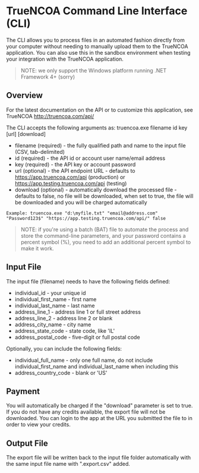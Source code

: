 # TrueNCOA Command Line Interface (CLI)
The CLI allows you to process files in an automated fashion directly from your computer without needing to manually upload them to the TrueNCOA application.  You can also use this in the sandbox environment when testing your integration with the TrueNCOA application.
> NOTE:  we only support the Windows platform running .NET Framework 4+ (sorry)

## Overview

For the latest documentation on the API or to customize this application, see TrueNCOA http://truencoa.com/api/

The CLI accepts the following arguments as: truencoa.exe filename id key [url] [download]
* filename (required) - the fully qualified path and name to the input file (CSV, tab-delimited)
* id (required) - the API id or account user name/email address
* key (required) - the API key or account password
* url (optional) - the API endpoint URL - defaults to https://app.truencoa.com/api (production) or https://app.testing.truencoa.com/api (testing)
* download (optional) - automatically download the processed file - defaults to false, no file will be downloaded, when set to true, the file will be downloaded and you will be charged automatically

`Example: truencoa.exe "d:\myfile.txt" "email@address.com" "Password123$" "https://app.testing.truencoa.com/api/" false`

> NOTE: if you're using a batch (BAT) file to automate the process and store the command-line parameters, and your password contains a percent symbol (%), you need to add an additional percent symbol to make it work.

## Input File
The input file (filename) needs to have the following fields defined:
* individual_id - your unique id
* individual_first_name - first name
* individual_last_name - last name
* address_line_1 - address line 1 or full street address
* address_line_2 - address line 2 or blank
* address_city_name - city name
* address_state_code - state code, like 'IL'
* address_postal_code - five-digit or full postal code

Optionally, you can include the following fields:
* individual_full_name - only one full name, do not include individual_first_name and individual_last_name when including this
* address_country_code - blank or 'US'

## Payment
You will automatically be charged if the "download" parameter is set to true. If you do not have any credits available, the export file will not be downloaded. You can login to the app at the URL you submitted the file to in order to view your credits.

## Output File
The export file will be written back to the input file folder automatically with the same input file name with ".export.csv" added.


